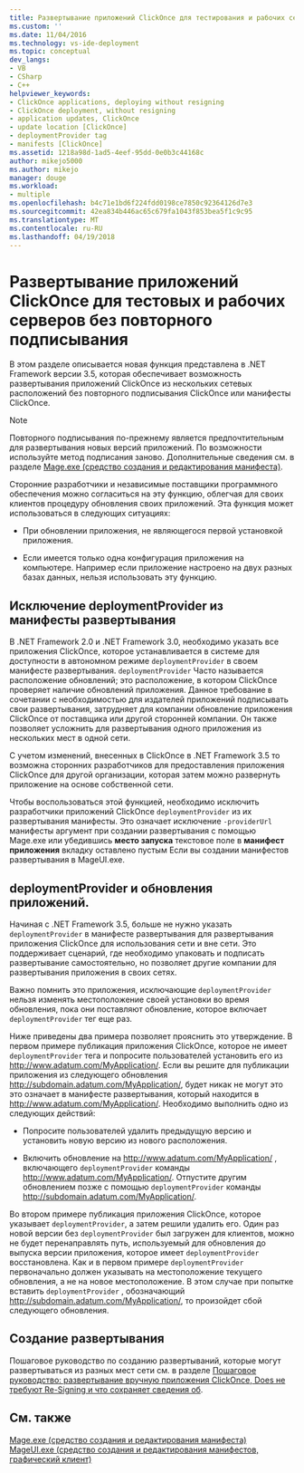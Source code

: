 ```yaml
---
title: Развертывание приложений ClickOnce для тестирования и рабочих серверов без повторного подписывания | Документы Microsoft
ms.custom: ''
ms.date: 11/04/2016
ms.technology: vs-ide-deployment
ms.topic: conceptual
dev_langs:
- VB
- CSharp
- C++
helpviewer_keywords:
- ClickOnce applications, deploying without resigning
- ClickOnce deployment, without resigning
- application updates, ClickOnce
- update location [ClickOnce]
- deploymentProvider tag
- manifests [ClickOnce]
ms.assetid: 1218a98d-1ad5-4eef-95dd-0e0b3c44168c
author: mikejo5000
ms.author: mikejo
manager: douge
ms.workload:
- multiple
ms.openlocfilehash: b4c71e1bd6f224fdd0198ce7850c92364126d7e3
ms.sourcegitcommit: 42ea834b446ac65c679fa1043f853bea5f1c9c95
ms.translationtype: MT
ms.contentlocale: ru-RU
ms.lasthandoff: 04/19/2018
---
```

# <a name="deploying-clickonce-applications-for-testing-and-production-servers-without-resigning"></a>Развертывание приложений ClickOnce для тестовых и рабочих серверов без повторного подписывания
В этом разделе описывается новая функция представлена в .NET Framework версии 3.5, которая обеспечивает возможность развертывания приложений ClickOnce из нескольких сетевых расположений без повторного подписывания ClickOnce или манифесты ClickOnce.  
  
> [!NOTE]
>  Повторного подписывания по-прежнему является предпочтительным для развертывания новых версий приложений. По возможности используйте метод подписания заново. Дополнительные сведения см. в разделе [Mage.exe (средство создания и редактирования манифеста)](/dotnet/framework/tools/mage-exe-manifest-generation-and-editing-tool).  
  
 Сторонние разработчики и независимые поставщики программного обеспечения можно согласиться на эту функцию, облегчая для своих клиентов процедуру обновления своих приложений. Эта функция может использоваться в следующих ситуациях:  
  
-   При обновлении приложения, не являющегося первой установкой приложения.  
  
-   Если имеется только одна конфигурация приложения на компьютере. Например если приложение настроено на двух разных базах данных, нельзя использовать эту функцию.  
  
## <a name="excluding-deploymentprovider-from-deployment-manifests"></a>Исключение deploymentProvider из манифесты развертывания  
 В .NET Framework 2.0 и .NET Framework 3.0, необходимо указать все приложения ClickOnce, которое устанавливается в системе для доступности в автономном режиме `deploymentProvider` в своем манифесте развертывания. `deploymentProvider` Часто называется расположение обновлений; это расположение, в котором ClickOnce проверяет наличие обновлений приложения. Данное требование в сочетании с необходимостью для издателей приложений подписывать свои развертывания, затрудняет для компании обновление приложения ClickOnce от поставщика или другой сторонней компании. Он также позволяет усложнить для развертывания одного приложения из нескольких мест в одной сети.  
  
 С учетом изменений, внесенных в ClickOnce в .NET Framework 3.5 то возможна сторонних разработчиков для предоставления приложения ClickOnce для другой организации, которая затем можно развернуть приложение на основе собственной сети.  
  
 Чтобы воспользоваться этой функцией, необходимо исключить разработчики приложений ClickOnce `deploymentProvider` из их развертывания манифесты. Это означает исключение `-providerUrl` манифесты аргумент при создании развертывания с помощью Mage.exe или убедившись **место запуска** текстовое поле в **манифест приложения** вкладку оставлено пустым Если вы создании манифестов развертывания в MageUI.exe.  
  
## <a name="deploymentprovider-and-application-updates"></a>deploymentProvider и обновления приложений.  
 Начиная с .NET Framework 3.5, больше не нужно указать `deploymentProvider` в манифесте развертывания для развертывания приложения ClickOnce для использования сети и вне сети. Это поддерживает сценарий, где необходимо упаковать и подписать развертывание самостоятельно, но позволяет другие компании для развертывания приложения в своих сетях.  
  
 Важно помнить это приложения, исключающие `deploymentProvider` нельзя изменять местоположение своей установки во время обновления, пока они поставляют обновление, которое включает `deploymentProvider` тег еще раз.  
  
 Ниже приведены два примера позволяет прояснить это утверждение. В первом примере публикация приложения ClickOnce, которое не имеет `deploymentProvider` тега и попросите пользователей установить его из http://www.adatum.com/MyApplication/. Если вы решите для публикации приложения из следующего обновления http://subdomain.adatum.com/MyApplication/, будет никак не могут это это означает в манифесте развертывания, который находится в http://www.adatum.com/MyApplication/. Необходимо выполнить одно из следующих действий:  
  
-   Попросите пользователей удалить предыдущую версию и установить новую версию из нового расположения.  
  
-   Включить обновление на http://www.adatum.com/MyApplication/ , включающего `deploymentProvider` команды http://www.adatum.com/MyApplication/. Отпустите другим обновлением позже с помощью `deploymentProvider` команды http://subdomain.adatum.com/MyApplication/.  
  
 Во втором примере публикация приложения ClickOnce, которое указывает `deploymentProvider`, а затем решили удалить его. Один раз новой версии без `deploymentProvider` был загружен для клиентов, можно не будет перенаправлять путь, используемый для обновления до выпуска версии приложения, которое имеет `deploymentProvider` восстановлена. Как и в первом примере `deploymentProvider` первоначально должен указывать на местоположение текущего обновления, а не на новое местоположение. В этом случае при попытке вставить `deploymentProvider` , обозначающий http://subdomain.adatum.com/MyApplication/, то произойдет сбой следующего обновления.  
  
## <a name="creating-a-deployment"></a>Создание развертывания  
 Пошаговое руководство по созданию развертываний, которые могут развертываться из разных мест сети см. в разделе [Пошаговое руководство: развертывание вручную приложения ClickOnce, Does не требуют Re-Signing и что сохраняет сведения об](../deployment/walkthrough-manually-deploying-a-clickonce-application-that-does-not-require-re-signing-and-that-preserves-branding-information.md).  
  
## <a name="see-also"></a>См. также  
 [Mage.exe (средство создания и редактирования манифеста)](/dotnet/framework/tools/mage-exe-manifest-generation-and-editing-tool)   
 [MageUI.exe (средство создания и редактирования манифестов, графический клиент)](/dotnet/framework/tools/mageui-exe-manifest-generation-and-editing-tool-graphical-client)
